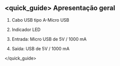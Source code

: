 ## <quick_guide> Apresentação geral

1. Cabo USB tipo A-Micro USB

1.  Indicador LED

1. Entrada: Micro USB de 5V / 1000 mA

1. Saída: USB de 5V / 1000 mA


</quick_guide>
